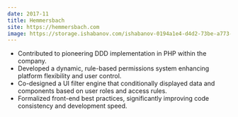 ```yaml
---
date: 2017-11
title: Hemmersbach
site: https://hemmersbach.com
image: https://storage.ishabanov.com/ishabanov-0194a1e4-d4d2-73be-a773-809a8c58a186/experience/hemmersbach
---
```


- Contributed to pioneering DDD implementation in PHP within the company.
- Developed a dynamic, rule-based permissions system enhancing platform flexibility and user control.
- Co-designed a UI filter engine that conditionally displayed data and components based on user roles and access rules.
- Formalized front-end best practices, significantly improving code consistency and development speed.

